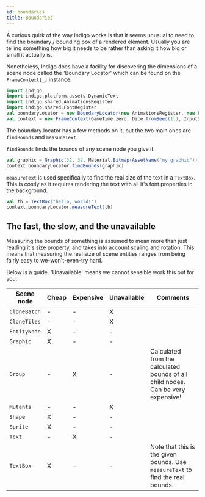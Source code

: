 ```yaml
---
id: boundaries
title: Boundaries
---
```


A curious quirk of the way Indigo works is that it seems unusual to need to find the boundary / bounding box of a rendered element. Usually you are telling something how big it needs to be rather than asking it how big or small it actually is.

Nonetheless, Indigo does have a facility for discovering the dimensions of a scene node called the 'Boundary Locator' which can be found on the `FrameContext[_]` instance.

```scala mdoc:invisible
import indigo._
import indigo.platform.assets.DynamicText
import indigo.shared.AnimationsRegister
import indigo.shared.FontRegister
val boundaryLocator = new BoundaryLocator(new AnimationsRegister, new FontRegister, new DynamicText)
val context = new FrameContext(GameTime.zero, Dice.fromSeed(1l), InputState.default, boundaryLocator, ())
```

The boundary locator has a few methods on it, but the two main ones are `findBounds` and `measureText`.

`findBounds` finds the bounds of any scene node you give it.

```scala mdoc:silent
val graphic = Graphic(32, 32, Material.Bitmap(AssetName("my graphic")))
context.boundaryLocator.findBounds(graphic)
```

`measureText` is used specifically to find the real size of the text in a `TextBox`. This is costly as it requires rendering the text with all it's font properties in the background.

```scala
val tb = TextBox("hello, world!")
context.boundaryLocator.measureText(tb)
```

## The fast, the slow, and the unavailable

Measuring the bounds of something is assumed to mean more than just reading it's size property, and takes into account scaling and rotation. This means that measuring the real size of scene entities ranges from being fairly easy to we-won't-even-try hard.

Below is a guide. 'Unavailable' means we cannot sensible work this out for you:

Scene node|Cheap|Expensive|Unavailable|Comments
---|---|---|---|---
`CloneBatch`|-|-|X|
`CloneTiles`|-|-|X|
`EntityNode`|X|-|-|
`Graphic`|X|-|-|
`Group`|-|X|-|Calculated from the calculated bounds of all child nodes. Can be very expensive!
`Mutants`|-|-|X|
`Shape`|X|-|-|
`Sprite`|X|-|-|
`Text`|-|X|-|
`TextBox`|X|-|-|Note that this is the given bounds. Use `measureText` to find the real bounds.
